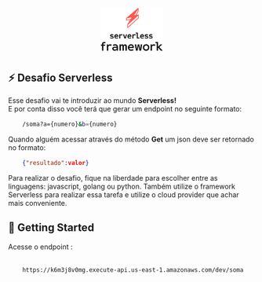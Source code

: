 <p  align="center">
<img  alt="banner"  src="../.github/serverless.png"  width="25%">
</p>

  
## :zap: Desafio Serverless

Esse desafio vai te introduzir ao mundo **Serverless!**  
E por conta disso você terá que gerar um endpoint no seguinte formato: 
```bash
	/soma?a={numero}&b={numero}
```  
  
Quando alguém acessar através do método **Get** um json deve ser retornado no formato:  
```json 
	{"resultado":valor}
```
  
Para realizar o desafio, fique na liberdade para escolher entre as linguagens: javascript, golang ou python. Também utilize o framework Serverless para realizar essa tarefa e utilize o cloud provider que achar mais conveniente.

  

## 🤠 Getting Started

  
Acesse o endpoint :
```

	https://k6m3j8v0mg.execute-api.us-east-1.amazonaws.com/dev/soma

``` 